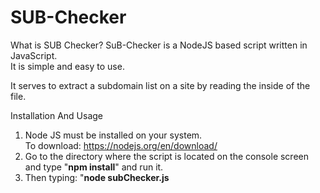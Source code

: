 # SUB-Checker

What is SUB Checker?
SuB-Checker is a NodeJS based script written in JavaScript.<br>
It is simple and easy to use.

It serves to extract a subdomain list on a site by reading the inside of the file.

Installation And Usage
1) Node JS must be installed on your system.<br>
To download: https://nodejs.org/en/download/
2) Go to the directory where the script is located on the console screen and type "<b>npm install</b>" and run it.
3) Then typing: "<b>node subChecker.js</b>

